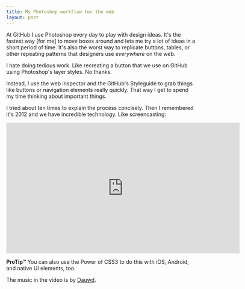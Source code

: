 ```yaml
---
title: My Photoshop workflow for the web
layout: post
---
```


At GitHub I use Photoshop every day to play with design ideas. It's the fastest way [for me] to move boxes around and lets me try a lot of ideas in a short period of time. It's also the worst way to replicate buttons, tables, or other repeating patterns that designers use *everywhere* on the web.

I hate doing tedious work. Like recreating a button that we use on GitHub using Photoshop's layer styles. No thanks.

Instead, I use the web inspector and the GitHub's Styleguide to grab things like buttons or navigation elements really quickly. That way I get to spend my time thinking about important things.

I tried about ten times to explain the process concisely. Then I remembered it's 2012 and we have incredible technology. Like screencasting:

<iframe src="http://player.vimeo.com/video/50943994" width="620" height="348" frameborder="0" webkitAllowFullScreen mozallowfullscreen allowFullScreen></iframe>

<span class="pull-left">**ProTip™**</span>
You can also use the Power of CSS3 to do this with iOS, Android, and native UI elements, too.

The music in the video is by [Dauwd](http://soundcloud.com/dauwd/ikopol1).